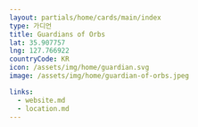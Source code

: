 ```yaml
---
layout: partials/home/cards/main/index
type: 가디언
title: Guardians of Orbs
lat: 35.907757
lng: 127.766922
countryCode: KR
icon: /assets/img/home/guardian.svg
image: /assets/img/home/guardian-of-orbs.jpeg

links:
  - website.md
  - location.md
---
```

